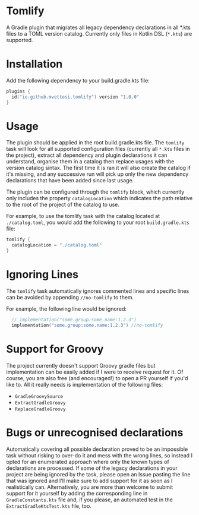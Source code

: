 # Tomlify
A Gradle plugin that migrates all legacy dependency declarations in all *.kts files to a TOML version catalog.
Currently only files in Kotlin DSL (`*.kts`) are supported.

# Installation
Add the following dependency to your build.gradle.kts file:

```kotlin
plugins {
  id("io.github.mvettosi.tomlify") version "1.0.0"
}
```

# Usage
The plugin should be applied in the root build.gradle.kts file.
The `tomlify` task will look for all supported configuration files (currently all `*.kts` files in the project), extract all dependency and plugin declarations it can understand, organise them in a catalog then replace usages with the version catalog sintax.
The first time it is ran it will also create the catalog if it's missing, and any successive run will pick up only the new dependency declarations that have been added since last usage.

The plugin can be configured through the `tomlify` block, which currently only includes the property `catalogLocation` which indicates the path relative to the root of the project of the catalog to use.

For example, to use the tomlify task with the catalog located at `./catalog.toml`, you would add the following to your root `build.gradle.kts` file:

```kotlin
tomlify {
  catalogLocation = "./catalog.toml"
}
```

# Ignoring Lines
The `tomlify` task automatically ignores commented lines and specific lines can be avoided by appending `//no-tomlify` to them.

For example, the following line would be ignored:

```kotlin
  // implementation("some.group:some.name:1.2.3")
  implementation("some.group:some.name:1.2.3") //no-tomlify
```

# Support for Groovy
The project currently doesn't support Groovy gradle files but implementation can be easily added if I were to receive request for it. Of course, you are also free (and encouraged!) to open a PR yourself if you'd like to. All it really needs is implementation of the following files:
- `GradleGroovySource`
- `ExtractGradleGroovy`
- `ReplaceGradleGroovy`

# Bugs or unrecognised declarations
Automatically covering all possible declaration proved to be an impossible task without risking to over-do it and mess with the wrong lines, so instead I opted for an enumerated approach where only the known types of declarations are processed.
If some of the legacy declarations in your project are being ignored by the task, please open an Issue pasting the line that was ignored and I'll make sure to add support for it as soon as I realistically can.
Alternatively, you are more than welcome to submit support for it yourself by adding the corresponding line in `GradleConstants.kts` file and, if you please, an automated test in the `ExtractGradleKtsTest.kts` file, too.
